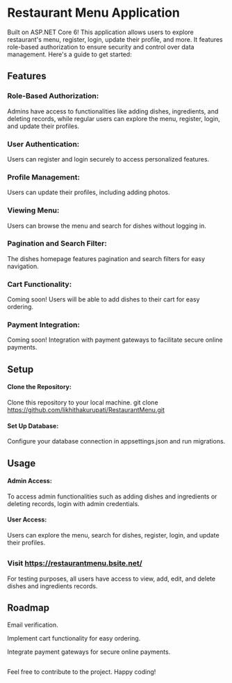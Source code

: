 # Restaurant Menu Application

Built on ASP.NET Core 6! This application allows users to explore restaurant's menu, register, login, update their profile, and more. It features role-based authorization to ensure security and control over data management. Here's a guide to get started:

## Features

### Role-Based Authorization: 
Admins have access to functionalities like adding dishes, ingredients, and deleting records, while regular users can explore the menu, register, login, and update their profiles.

### User Authentication: 
Users can register and login securely to access personalized features.

### Profile Management: 
Users can update their profiles, including adding photos.

### Viewing Menu: 
Users can browse the menu and search for dishes without logging in.

### Pagination and Search Filter: 
The dishes homepage features pagination and search filters for easy navigation.

### Cart Functionality: 
Coming soon! Users will be able to add dishes to their cart for easy ordering.

### Payment Integration: 
Coming soon! Integration with payment gateways to facilitate secure online payments.

## Setup
####  Clone the Repository: 
Clone this repository to your local machine. git clone https://github.com/likhithakurupati/RestaurantMenu.git

#### Set Up Database: 
Configure your database connection in appsettings.json and run migrations.

## Usage
#### Admin Access: 
To access admin functionalities such as adding dishes and ingredients or deleting records, login with admin credentials.

#### User Access: 
Users can explore the menu, search for dishes, register, login, and update their profiles.

##

### Visit https://restaurantmenu.bsite.net/  
For testing purposes, all users have access to view, add, edit, and delete dishes and ingredients records.
 
## Roadmap
Email verification.

Implement cart functionality for easy ordering.

Integrate payment gateways for secure online payments.

##
Feel free to contribute to the project. Happy coding!
